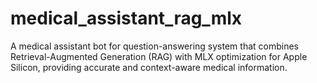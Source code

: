 # medical_assistant_rag_mlx
A medical assistant bot for question-answering system that combines Retrieval-Augmented Generation (RAG) with MLX optimization for Apple Silicon, providing accurate and context-aware medical information.
